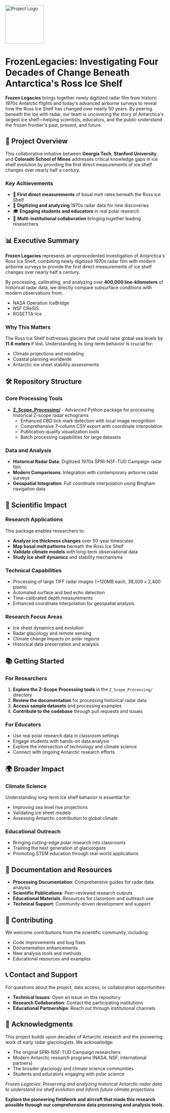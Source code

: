 <p align="left">
  <img src="Z_Scope_Processing/docs/logo-echo-explore-combine-wbg.png" alt="Project Logo" height="120">
  <span style="font-size:2em; vertical-align: middle;"></span>
</p>

# FrozenLegacies: Investigating Four Decades of Change Beneath Antarctica's Ross Ice Shelf

**Frozen Legacies** brings together newly digitized radar film from historic 1970s Antarctic flights and today's advanced airborne surveys to reveal how the Ross Ice Shelf has changed over nearly 50 years. By peering beneath the ice with radar, our team is uncovering the story of Antarctica's largest ice shelf—helping scientists, educators, and the public understand the frozen frontier's past, present, and future.

## 🚀 Project Overview

This collaborative initiative between **Georgia Tech**, **Stanford University**, and **Colorado School of Mines** addresses critical knowledge gaps in ice shelf evolution by providing the first direct measurements of ice shelf changes over nearly half a century.

### Key Achievements

- 🎯 **First direct measurements** of basal melt rates beneath the Ross Ice Shelf
- 📼 **Digitizing and analyzing** 1970s radar data for new discoveries  
- 🎓 **Engaging students and educators** in real polar research
- 🤝 **Multi-institutional collaboration** bringing together leading researchers

## 📊 Executive Summary

**Frozen Legacies** represents an unprecedented investigation of Antarctica's Ross Ice Shelf, combining newly digitized 1970s radar film with modern airborne surveys to provide the first direct measurements of ice shelf changes over nearly half a century.

By processing, calibrating, and analyzing over **400,000 line-kilometers** of historical radar data, we directly compare subsurface conditions with modern observations from:
- NASA Operation IceBridge
- NSF CReSIS
- ROSETTA-Ice

### Why This Matters

The Ross Ice Shelf buttresses glaciers that could raise global sea levels by **11.6 meters** if lost. Understanding its long-term behavior is crucial for:
- Climate projections and modeling
- Coastal planning worldwide
- Antarctic ice sheet stability assessments

## 🛠️ Repository Structure

### Core Processing Tools

- **[Z_Scope_Processing/](Z_Scope_Processing/)** - Advanced Python package for processing historical Z-scope radar echograms
  - Enhanced CBD tick mark detection with local image recognition
  - Comprehensive 7-column CSV export with coordinate interpolation
  - Publication-quality visualization tools
  - Batch processing capabilities for large datasets

### Data and Analysis

- **Historical Radar Data**: Digitized 1970s SPRI-NSF-TUD Campaign radar film
- **Modern Comparisons**: Integration with contemporary airborne radar surveys
- **Geospatial Integration**: Full coordinate interpolation using Bingham navigation data

## 🔬 Scientific Impact

### Research Applications

This package enables researchers to:
- **Analyze ice thickness changes** over 50-year timescales
- **Map basal melt patterns** beneath the Ross Ice Shelf
- **Validate climate models** with long-term observational data
- **Study ice shelf dynamics** and stability mechanisms

### Technical Capabilities

- Processing of large TIFF radar images (~120MB each, 38,000 x 2,400 pixels)
- Automated surface and bed echo detection
- Time-calibrated depth measurements
- Enhanced coordinate interpolation for geospatial analysis

### Research Focus Areas

- Ice sheet dynamics and evolution
- Radar glaciology and remote sensing
- Climate change impacts on polar regions
- Historical data preservation and analysis

## 📚 Getting Started

### For Researchers

1. **Explore the Z-Scope Processing tools** in the `Z_Scope_Processing/` directory
2. **Review the documentation** for processing historical radar data
3. **Access sample datasets** and processing examples
4. **Contribute to the codebase** through pull requests and issues

### For Educators

- Use real polar research data in classroom settings
- Engage students with hands-on data analysis
- Explore the intersection of technology and climate science
- Connect with ongoing Antarctic research efforts

## 🌍 Broader Impact

### Climate Science

Understanding long-term ice shelf behavior is essential for:
- Improving sea level rise projections
- Validating ice sheet models
- Assessing Antarctic contribution to global climate

### Educational Outreach

- Bringing cutting-edge polar research into classrooms
- Training the next generation of glaciologists
- Promoting STEM education through real-world applications

## 📖 Documentation and Resources

- **Processing Documentation**: Comprehensive guides for radar data analysis
- **Scientific Publications**: Peer-reviewed research outputs
- **Educational Materials**: Resources for classroom and outreach use
- **Technical Support**: Community-driven development and support

## 🤝 Contributing

We welcome contributions from the scientific community, including:
- Code improvements and bug fixes
- Documentation enhancements
- New analysis tools and methods
- Educational resources and examples

## 📞 Contact and Support

For questions about the project, data access, or collaboration opportunities:
- **Technical Issues**: Open an issue on this repository
- **Research Collaboration**: Contact the participating institutions
- **Educational Partnerships**: Reach out through institutional channels

## 🙏 Acknowledgments

This project builds upon decades of Antarctic research and the pioneering work of early radar glaciologists. We acknowledge:
- The original SPRI-NSF-TUD Campaign researchers
- Modern Antarctic research programs (NASA, NSF, international partners)
- The broader glaciology and climate science communities
- Students and educators engaging with polar science

*Frozen Legacies: Preserving and analyzing historical Antarctic radar data to understand ice shelf evolution and inform future climate projections.*

**Explore the pioneering fieldwork and aircraft that made this research possible through our comprehensive data processing and analysis tools.**

